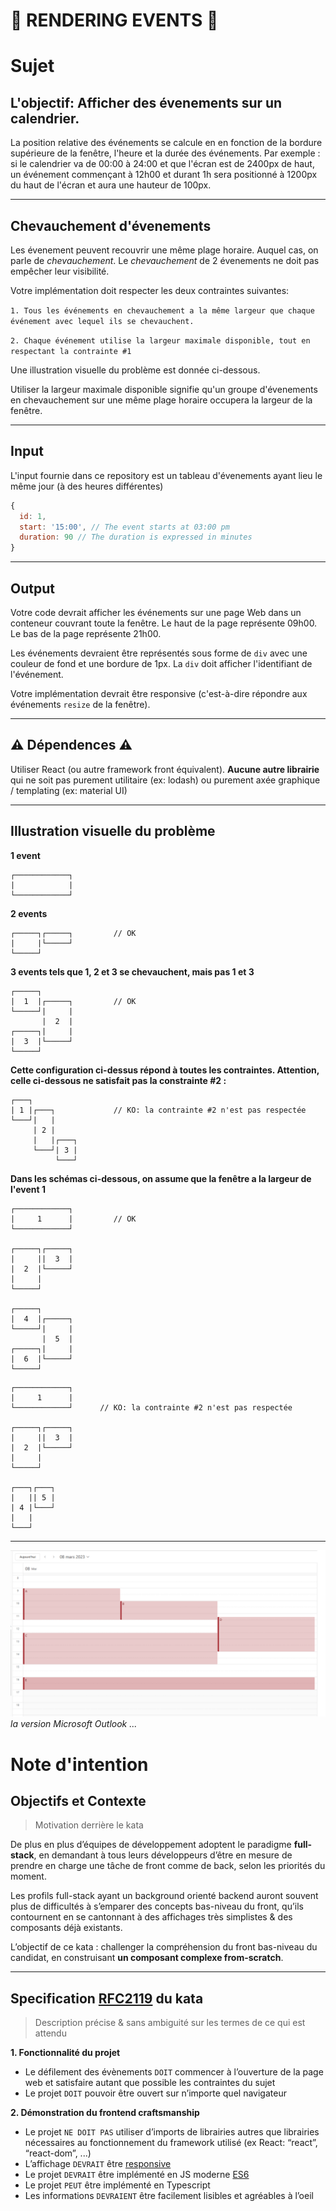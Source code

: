 # 📅 RENDERING EVENTS 📅


# Sujet


## L'objectif: Afficher des évenements sur un calendrier. 

La position relative des événements se calcule en en fonction de la bordure supérieure de la fenêtre, l'heure et la durée des événements.
Par exemple : si le calendrier va de 00:00 à 24:00 et que l'écran est de 2400px de haut, un événement commençant à 12h00 et durant 1h sera positionné à 1200px du haut de l'écran et aura une hauteur de 100px.

___
## Chevauchement d'évenements
Les évenement peuvent recouvrir une même plage horaire. Auquel cas, on parle de _chevauchement_. Le _chevauchement_ de 2 évenements ne doit pas empêcher leur visibilité.


Votre implémentation doit respecter les deux contraintes suivantes:

`1. Tous les événements en chevauchement a la même largeur que chaque événement avec lequel ils se chevauchent.`

`2. Chaque événement utilise la largeur maximale disponible, tout en respectant la contrainte #1`

Une illustration visuelle du problème est donnée ci-dessous.



Utiliser la largeur maximale disponible signifie qu'un groupe d'évenements en chevauchement sur une même plage horaire occupera la largeur de la fenêtre.

___

## Input

L'input fournie dans ce repository est un tableau d'évenements ayant lieu le même jour (à des heures différentes)


```javascript
{
  id: 1,
  start: '15:00', // The event starts at 03:00 pm
  duration: 90 // The duration is expressed in minutes
}
```
___

## Output


Votre code devrait afficher les événements sur une page Web dans un conteneur couvrant toute la fenêtre.
Le haut de la page représente 09h00. Le bas de la page représente 21h00.

Les événements devraient être représentés sous forme de `div` avec une couleur de fond et une bordure de 1px. La `div` doit afficher l'identifiant de l'événement.

Votre implémentation devrait être responsive (c'est-à-dire répondre aux événements `resize` de la fenêtre).


___
## ⚠️ Dépendences ⚠️

Utiliser React (ou autre framework front équivalent). **Aucune autre librairie** qui ne soit pas purement utilitaire (ex: lodash) ou purement axée graphique / templating (ex: material UI)


___

## Illustration visuelle du problème

**1 event**

```
┌────────────┐
|            |
└────────────┘
```

**2 events**

```
┌─────┐┌─────┐         // OK     
|     |└─────┘
└─────┘
```

**3 events tels que 1, 2 et 3 se chevauchent, mais pas 1 et 3**

```
┌─────┐
|  1  |┌─────┐         // OK
└─────┘|     |
       |  2  |
┌─────┐|     |
|  3  |└─────┘
└─────┘
```

**Cette configuration ci-dessus répond à toutes les contraintes. Attention, celle ci-dessous ne satisfait pas la constrainte #2 :**

```
┌───┐
| 1 |┌───┐             // KO: la contrainte #2 n'est pas respectée
└───┘|   |
     | 2 |
     |   |┌───┐
     └───┘| 3 |
          └───┘
```


**Dans les schémas ci-dessous, on assume que la fenêtre a la largeur de l'event 1**

```
┌────────────┐
|     1      |         // OK
└────────────┘

┌─────┐┌─────┐
|     ||  3  |
|  2  |└─────┘
|     |
└─────┘

┌─────┐
|  4  |┌─────┐
└─────┘|     |
       |  5  |
┌─────┐|     |
|  6  |└─────┘
└─────┘
```





```
┌────────────┐ 
|     1      |
└────────────┘      // KO: la contrainte #2 n'est pas respectée

┌─────┐┌─────┐
|     ||  3  |
|  2  |└─────┘
|     |
└─────┘

┌───┐┌───┐
|   || 5 |
| 4 |└───┘
|   |
└───┘
```

___

![calendar version outlook](media-assets/calendar.png)
_la version Microsoft Outlook ..._

# Note d'intention

## Objectifs et Contexte

> Motivation derrière le kata

De plus en plus d’équipes de développement adoptent le paradigme **full-stack**, en demandant à tous leurs développeurs d’être en mesure de prendre en charge une tâche de front comme de back, selon les priorités du moment. 
 

Les profils full-stack ayant un background orienté backend auront souvent plus de difficultés à s’emparer des concepts bas-niveau du front, qu’ils contournent en se cantonnant à des affichages très simplistes & des composants déjà existants. 

 
L’objectif de ce kata : challenger la compréhension du front bas-niveau du candidat, en construisant **un composant complexe from-scratch**. 
___

## Specification [RFC2119](https://microformats.org/wiki/rfc-2119-fr) du kata

> Description précise & sans ambiguité sur les termes de ce qui est attendu

**1. Fonctionnalité du projet**
 * Le défilement des évènements `DOIT` commencer à l’ouverture de la page web et satisfaire autant que possible les contraintes du sujet
 * Le projet `DOIT` pouvoir être ouvert sur n’importe quel navigateur 

**2. Démonstration du frontend craftsmanship**
* Le projet `NE DOIT PAS` utiliser d’imports de librairies autres que librairies nécessaires au fonctionnement du framework utilisé (ex React: “react”, “react-dom”, ...) 
* L’affichage `DEVRAIT` être [responsive](https://www.usabilis.com/responsive-web-design-site-web-adaptatif/)
* Le projet `DEVRAIT` être implémenté en JS moderne [ES6](https://www.w3schools.com/js/js_es6.asp) 
* Le projet `PEUT` être implémenté en Typescript 
* Les informations `DEVRAIENT` être facilement lisibles et agréables à l’oeil 